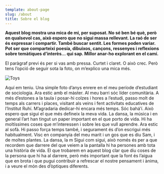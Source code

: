 ```yaml
---
template: about-page
slug: /about
title: Sobre el blog
---
```

**Aquest blog mostra una mica de mi, per suposat. No sé ben bé què, però en qualsevol cas, això espero que no sigui massa rellevant. La raó de ser és expressar i compartir. També buscar sentit. Les formes poden variar. Pot ser que comparteixi poesía, dibuixos, cançons, ressenyes i reflexions sobre temàtiques d’interès... qui sap. Millor anar-ho explorant en el camí.**

El paràgraf previ és per si vas amb pressa. Curtet i claret. O això crec. Però tens l’opció de seguir sota la foto, on m’explico una mica més.

![Toys](/assets/259e873d-bbe4-4862-96a2-a6278b1d4f3e.jpeg "Toys")

Aquí em teniu. Una simple foto d’anys enrere en el meu període d’estudiant de sociologia. Ara estic amb el màster. Al meu barri sóc líder comunitària. A més d’estones a la taula i posar-hi colzes i hores a l’estudi, passo molt de temps als carrers i places, visitant als veins i fent activitats educatives de l’Institut Ruhí. M’agradaria dedicar-hi encara més temps. Sóc bahá’í. Això espero que sigui el que més defineix la meva vida. La dansa, la música i en general l’art han tingut un paper important en el que porto de vida. Hi ha moltíssimes coses que m’interessen i sobre les que vull aprendre. Ara estic al sofà. Hi passo força temps també, i segurament és d’on escrigui més habitualment. Visc en companyía del meu marit i un gos que es diu Sam, i de moltes plantes. La dansa, la m Sigui com sigui, això només és per a que recordem que darrere del que veiem a la pantalla hi ha persones amb tota una història de vida. El que trobarem en aquest blog clar que diu coses de la persona que hi ha al darrere, però més important que la font és l’aigua que en brota i que pugui contribuir a refrescar el nostre pensament i ànima, i a veure el món des d’òptiques diferents.